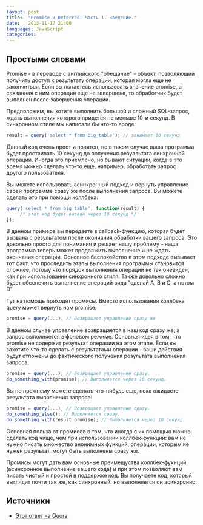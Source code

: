 ```yaml
---
layout: post
title:  "Promise и Deferred. Часть 1. Введение."
date:   2013-11-17 21:00
languages: JavaScript
categories:
---
```


## Простыми словами

Promise - в переводе с английского "обещание" - объект, позволяющий получить доступ к результату операции, которая могла еще не закончиться. Если вы пытаетесь использовать значение promise, а связанная с ним операция еще не завершена, то обработчик будет выполнен после завершения операции.

Предположим, вы хотите выполнить большой и сложный SQL-запрос, ждать выполнения которого придется не меньше 10-и секунд. В синхронном стиле мы написали бы что-то вроде:

~~~js
result = query('select * from big_table'); // занимает 10 секунд
~~~

<!--more-->

Данный код очень прост и понятен, но в таком случае ваша программа будет простаивать 10 секунд до получения резуальтата синхронной операции. Иногда это приемлено, но бывают ситуации, когда в это время можно сделать что-то еще, например, обработать запрос другого пользователя.

Вы можете использовать асинхронный подход и вернуть управление своей программе сразу же после выполнения запроса. Вы можете сделать это при помощи коллбека:

~~~js
query('select * from big_table', function(result) {
	 /* этот код будет вызван через 10 секунд */
});
~~~

В данном примере вы передаете в callback-функцию, которая будет вызвана с результатом после окончания обработки вашего запроса. Это довольно просто для понимания и решает нашу проблему - наша программа теперь может продолжить выполнение и не ждать окончания операции. Основное беспокойство в этом подходе вызывает тот факт, что проследить этапы выполнения программы становится сложнее, потому что порядок выполнения операций не так очевиден, как при использовании синхронного стиля. Также довольно сложно будет обеспечить выполнение операций вида "сделай A, B и С, а потом D".

Тут на помощь приходят промисы. Вместо использования коллбека query может вернуть нам promise:

~~~js
promise = query(...); // Возвращает управление сразу же
~~~

В данном случае управление возвращается в наш код сразу же, а запрос выполняется в фоновом режиме. Основная идея в том, что promise не содержит результат операции на этом этапе. Если вы захотите что-то сделать с результатами операции - ваши действия будут отложены до фактического получения результата выполнения запроса.

~~~js
promise = query(...); // Возвращает управление сразу.
do_something_with(promise); // Выполняется через 10 секунд.
~~~

Вы по прежнему можете сделать что-нибудь еще, пока ожидаете результата выполнения запроса:

~~~js
promise = query(...); // Возвращает управление сразу.
do_something_else(); // Выполняется сразу.
do_something_with(result_promise); // Выполняется через 10 секунд.
~~~

Основная польза от промисов в том, что иногда с их помощью можно сделать код чище, чем при использовании коллбек-функций: вам не нужно писать множество анонимных функций, операции, которым не нужен результат, могут быть выполнены сразу же.

Промисы могут дать вам основные преимещуства коллбек-фукнций (асинхронное выполнение вашего кода) и при этом позволяют вам писать чистый и простой в поддержке код. Вы получаете код, который выглядит почти так же, как синхронный, но выполняется он асинхронно.

## Источники

* [Этот ответ на Quora](http://www.quora.com/JavaScript/What-is-the-promise-pattern)
